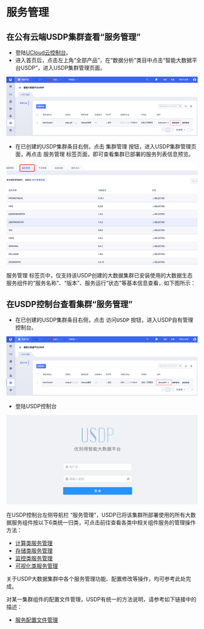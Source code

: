 # 服务管理

## 在公有云端USDP集群查看“服务管理”

- 登陆[UCloud云控制台](https://console.ucloud.cn/)。
- 进入首页后，点击左上角“全部产品”，在“数据分析”类目中点击“智能大数据平台USDP”，进入USDP集群管理页面。

![node_ucloud_usdp_entrance](../../images/operate/node/node_ucloud_usdp_entrance.png)

- 在已创建的USDP集群条目右侧，点击 <kbd>集群管理</kbd> 按钮，进入USDP集群管理页面，再点击 <kbd>服务管理</kbd> 标签页面，即可查看集群已部署的服务列表信息预览。

![公有云控制台_服务管理](../../images/operate/service/公有云控制台_服务管理.png)

 <kbd>服务管理</kbd> 标签页中，仅支持该USDP创建的大数据集群已安装使用的大数据生态服务组件的“服务名称”、“版本”、服务运行“状态”等基本信息查看，如下图所示：

## 在USDP控制台查看集群“服务管理”

- 在已创建的USDP集群条目右侧，点击 <kbd>访问USDP</kbd> 按钮，进入USDP自有管理控制台。

![node_ucloud_usdp_console_entrance](../../images/operate/node/node_ucloud_usdp_console_entrance.png)

- 登陆USDP控制台

![node_usdp_console_entrance](../../images/operate/node/node_usdp_console_login.png)

在USDP控制台左侧导航栏 “服务管理”，USDP已将该集群所部署使用的所有大数据服务组件按以下6类统一归类，可点击前往查看各类中相关组件服务的管理操作方法：

- [计算类服务管理](/USDP/operate/service/compute_kind)
- [存储类服务管理](/USDP/operate/service/storage_kind)
- [监控类服务管理](/USDP/operate/service/monitor_kind)
- [可视化类服务管理](/USDP/operate/service/visual_kind)

关于USDP大数据集群中各个服务管理功能、配置修改等操作，均可参考此处完成。



对某一集群组件的配置文件管理，USDP有统一的方法说明，请参考如下链接中的描述：

- [服务配置文件管理](/USDP/operate/service/service_configer_update)